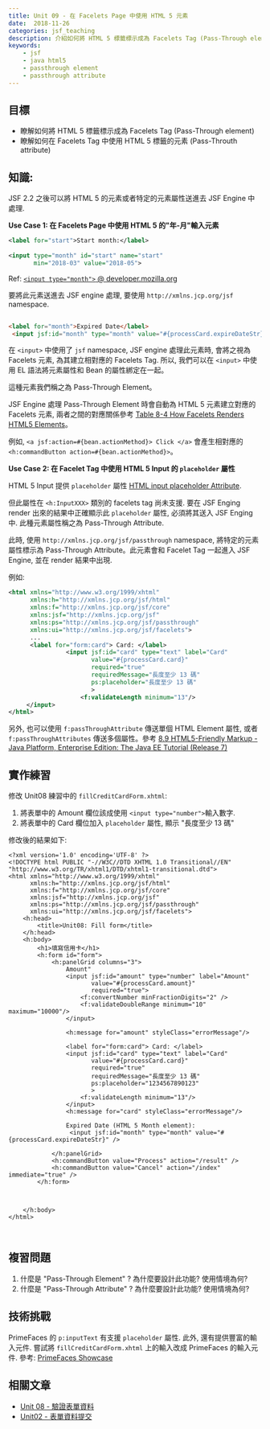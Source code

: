 ```yaml
---
title: Unit 09 - 在 Facelets Page 中使用 HTML 5 元素
date:  2018-11-26 
categories: jsf_teaching
description: 介紹如何將 HTML 5 標籤標示成為 Facelets Tag (Pass-Through element); 如何在 Facelets Tag 中使用 HTML 5 標籤的元素 (Pass-Throuth attribute)
keywords:
    - jsf
    - java html5
    - passthrough element
    - passthrough attribute
---    
```

  
  
  
  
## 目標
  
  
* 瞭解如何將 HTML 5 標籤標示成為 Facelets Tag (Pass-Through element)
* 瞭解如何在 Facelets Tag 中使用 HTML 5 標籤的元素 (Pass-Throuth attribute)
  
## 知識:
  
  
JSF 2.2 之後可以將 HTML 5 的元素或者特定的元素屬性送進去 JSF Engine 中處理. 
  
**Use Case 1: 在 Facelets Page 中使用 HTML 5 的"年-月"輸入元素**
  
```xml
<label for="start">Start month:</label>
  
<input type="month" id="start" name="start"
       min="2018-03" value="2018-05">
```
Ref: [`<input type="month">` @ developer.mozilla.org](https://developer.mozilla.org/en-US/docs/Web/HTML/Element/input/month )
  
要將此元素送進去 JSF engine 處理, 要使用 `http://xmlns.jcp.org/jsf` namespace.
  
```html
  
<label for="month">Expired Date</label>
 <input jsf:id="month" type="month" value="#{processCard.expireDateStr}" />
```
  
在 `<input>` 中使用了 `jsf` namespace, JSF engine 處理此元素時, 會將之視為 Facelets 元素, 為其建立相對應的 Facelets Tag.
所以, 我們可以在 `<input>` 中使用 EL 語法將元素屬性和 Bean 的屬性綁定在一起。
  
這種元素我們稱之為 Pass-Through Element。
  
JSF Engine 處理 Pass-Through Element 時會自動為 HTML 5 元素建立對應的 Facelets 元素, 兩者之間的對應關係參考 [Table 8-4 How Facelets Renders HTML5 Elements](https://docs.oracle.com/javaee/7/tutorial/jsf-facelets009.htm )。
  
例如, `<a jsf:action=#{bean.actionMethod}> Click </a>` 會產生相對應的 `<h:commandButton action=#{bean.actionMethod}>`。
  
  
**Use Case 2: 在 Facelet Tag 中使用 HTML 5 Input 的 `placeholder` 屬性**
  
HTML 5 Input 提供 `placeholder` 屬性 [HTML input placeholder Attribute](https://www.w3schools.com/tags/att_input_placeholder.asp ). 
  
但此屬性在 `<h:InputXXX>` 類別的 facelets tag 尚未支援. 要在 JSF Enging render 出來的結果中正確顯示此 `placeholder` 屬性, 必須將其送入 JSF Enging 中.  此種元素屬性稱之為 Pass-Through Attribute.
  
此時, 使用 `http://xmlns.jcp.org/jsf/passthrough` namespace, 將特定的元素屬性標示為 Pass-Through Attribute。此元素會和 Facelet Tag 一起進入 JSF Engine, 並在 render 結果中出現. 
  
例如:
```xml
<html xmlns="http://www.w3.org/1999/xhtml"
      xmlns:h="http://xmlns.jcp.org/jsf/html"
      xmlns:f="http://xmlns.jcp.org/jsf/core"
      xmlns:jsf="http://xmlns.jcp.org/jsf"
      xmlns:ps="http://xmlns.jcp.org/jsf/passthrough"
      xmlns:ui="http://xmlns.jcp.org/jsf/facelets">
      ...
      <label for="form:card"> Card: </label>
                <input jsf:id="card" type="text" label="Card"
                       value="#{processCard.card}"
                       required="true"
                       requiredMessage="長度至少 13 碼"
                       ps:placeholder="長度至少 13 碼"
                       >
                    <f:validateLength minimum="13"/>
     </input>
</html>
```
  
另外, 也可以使用 `f:passThroughAttribute` 傳送單個 HTML Element 屬性, 或者 `f:passThroughAttributes` 傳送多個屬性。參考 [8.9 HTML5-Friendly Markup - Java Platform, Enterprise Edition: The Java EE Tutorial (Release 7)](https://docs.oracle.com/javaee/7/tutorial/jsf-facelets009.htm )
  
  
  
## 實作練習
  
  
修改 Unit08 練習中的 `fillCreditCardForm.xhtml`:
1. 將表單中的 Amount 欄位該成使用 `<input type="number">`輸入數字.
2. 將表單中的 Card 欄位加入 `placeholder` 屬性, 顯示 "長度至少 13 碼"
  
  
修改後的結果如下:
  
```xhtml
<?xml version='1.0' encoding='UTF-8' ?>
<!DOCTYPE html PUBLIC "-//W3C//DTD XHTML 1.0 Transitional//EN" "http://www.w3.org/TR/xhtml1/DTD/xhtml1-transitional.dtd">
<html xmlns="http://www.w3.org/1999/xhtml"
      xmlns:h="http://xmlns.jcp.org/jsf/html"
      xmlns:f="http://xmlns.jcp.org/jsf/core"
      xmlns:jsf="http://xmlns.jcp.org/jsf"
      xmlns:ps="http://xmlns.jcp.org/jsf/passthrough"
      xmlns:ui="http://xmlns.jcp.org/jsf/facelets">
    <h:head>
        <title>Unit08: Fill form</title>
    </h:head>
    <h:body>
        <h1>填寫信用卡</h1>
        <h:form id="form">
            <h:panelGrid columns="3">
                Amount"
                <input jsf:id="amount" type="number" label="Amount"
                       value="#{processCard.amount}"
                       required="true">
                    <f:convertNumber minFractionDigits="2" />
                    <f:validateDoubleRange minimum="10" maximum="10000"/>
                </input>
  
                <h:message for="amount" styleClass="errorMessage"/>
  
                <label for="form:card"> Card: </label>
                <input jsf:id="card" type="text" label="Card"
                       value="#{processCard.card}"
                       required="true"
                       requiredMessage="長度至少 13 碼"
                       ps:placeholder="1234567890123"
                       >
                    <f:validateLength minimum="13"/>
                </input>
                <h:message for="card" styleClass="errorMessage"/>
  
                Expired Date (HTML 5 Month element):
                 <input jsf:id="month" type="month" value="#{processCard.expireDateStr}" />
  
            </h:panelGrid>
            <h:commandButton value="Process" action="/result" />
            <h:commandButton value="Cancel" action="/index" immediate="true" />
        </h:form>
  
  
  
    </h:body>
</html>
  
  
```  
  
## 複習問題
  
  
1. 什麼是 "Pass-Through Element" ? 為什麼要設計此功能? 使用情境為何?
2. 什麼是 "Pass-Through Attribute" ? 為什麼要設計此功能? 使用情境為何?
  
  
## 技術挑戰
  
  
PrimeFaces 的 `p:inputText` 有支援 `placeholder` 屬性. 此外, 還有提供豐富的輸入元件.  嘗試將 `fillCreditCardForm.xhtml` 上的輸入改成 PrimeFaces 的輸入元件. 參考: [PrimeFaces Showcase](https://www.primefaces.org/showcase/getstarted.xhtml )
  
## 相關文章
  
  
- [Unit 08 - 驗證表單資料](https://hychen39.github.io/jsf_teaching/2018/11/15/JSF_Unit08.html )
- [Unit02 - 表單資料提交](https://hychen39.github.io/jsf_teaching/2018/08/14/JSF_Unit02.html )
  
  
  